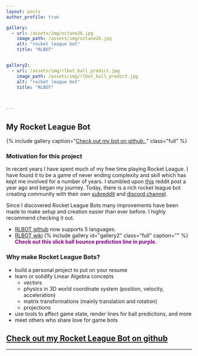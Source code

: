 ```yaml
---
layout: posts
author_profile: true

gallery:
  - url: /assets/img/octane2k.jpg
    image_path: /assets/img/octane2k.jpg
    alt: "rocket league bot"
    title: "RLBOT"


gallery2:
  - url: /assets/img/rlbot_ball_predict.jpg 
    image_path: /assets/img/rlbot_ball_predict.jpg 
    alt: "rocket league bot"
    title: "RLBOT"


  
---
```


## My Rocket League Bot

{% include gallery caption="[Check out my bot on github. ](https://github.com/kicksent/my_rlbot)" class="full" %}

### Motivation for this project

In recent years I have spent much of my free time playing Rocket League. I have found it to be a game of never ending complexity and skill which has kept me involved for a number of years. I stumbled upon [this][1] reddit post a year ago and began my journey. Today, there is a rich rocket league bot creating community with their own [subreddit][2] and [discord channel][3]. 

Since I discovered Rocket League Bots many improvements have been made to make setup and creation easier than ever before. I highly recommend checking it out.
* [RLBOT github][4] now supports 5 languages. 
* [RLBOT wiki][5]
{% include gallery id="gallery2" class="full" caption="" %}
**<span style="color:purple"> Check out this slick ball bounce prediction line in purple.</span>**


### Why make Rocket League Bots?

- build a personal project to put on your resume
- learn or solidify Linear Algebra concepts
  - vectors
  - physics in 3D world coordinate system (position, velocity, acceleration)
  - matrix transformations (mainly translation and rotation)
  - projections
- use tools to affect game state, render lines for ball predicitons, and more
- meet others who share love for game bots

## [Check out my Rocket League Bot on github][6]




[1]: <https://www.reddit.com/r/RocketLeague/comments/6wcviq/how_to_create_a_rocket_league_bot/>
[2]: <https://www.reddit.com/r/RocketLeagueBots/>
[3]: <https://discordapp.com/invite/q9pbsWz>
[4]: <https://github.com/RLBot/RLBot>
[5]: <https://github.com/RLBot/RLBot/wiki>
[6]: <https://github.com/kicksent/my_rlbot>






<!-- ## TODO 3/25/2019

* ATBA improvements
* Aerial progress
* Time to touch calculations -->

------------------


















[1]: <https://www.reddit.com/r/RocketLeague/comments/6wcviq/how_to_create_a_rocket_league_bot/>
[2]: <https://www.reddit.com/r/RocketLeagueBots/>
[3]: <https://discord.gg/q9pbsWz>
[4]: <https://github.com/RLBot/RLBot>
[5]: <https://github.com/RLBot/RLBot/wiki>
